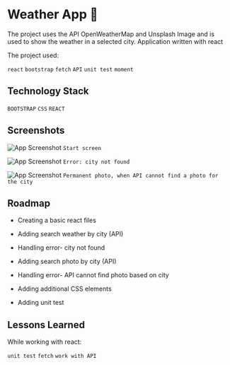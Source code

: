 
# Weather App 🎨
The project uses the API OpenWeatherMap and Unsplash Image and is used to show the weather in a selected city. Application written with react

The project used:

`react` `bootstrap` `fetch` `API` `unit test` `moment`


## Technology Stack

`BOOTSTRAP` `CSS` `REACT`


## Screenshots

![App Screenshot](https://i2.paste.pics/c2cdbe3d0231e7bd77022addf0b796f4.png)
`Start screen`

![App Screenshot](https://i2.paste.pics/1ce9746fb3be18dc474eb33722554fd5.png)
`Error: city not found`

![App Screenshot](https://i2.paste.pics/72aa51e463819047ade1ef17c4dfb1e3.png)
`Permanent photo, when API cannot find a photo for the city`

## Roadmap

- Creating a basic react files

- Adding search weather by city (API)

- Handling error- city not found

- Adding search photo by city (API)

- Handling error- API cannot find photo based on city

- Adding additional CSS elements

- Adding unit test

## Lessons Learned

While working with react:

`unit test` `fetch` `work with API` 
